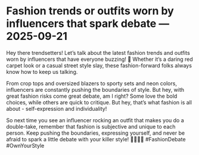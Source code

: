 # Fashion trends or outfits worn by influencers that spark debate — 2025-09-21

Hey there trendsetters! Let’s talk about the latest fashion trends and outfits worn by influencers that have everyone buzzing! 🌟 Whether it’s a daring red carpet look or a casual street style slay, these fashion-forward folks always know how to keep us talking.

From crop tops and oversized blazers to sporty sets and neon colors, influencers are constantly pushing the boundaries of style. But hey, with great fashion risks come great debate, am I right? Some love the bold choices, while others are quick to critique. But hey, that’s what fashion is all about - self-expression and individuality!

So next time you see an influencer rocking an outfit that makes you do a double-take, remember that fashion is subjective and unique to each person. Keep pushing the boundaries, expressing yourself, and never be afraid to spark a little debate with your killer style! 💁🏽‍♀️✨ #FashionDebate #OwnYourStyle